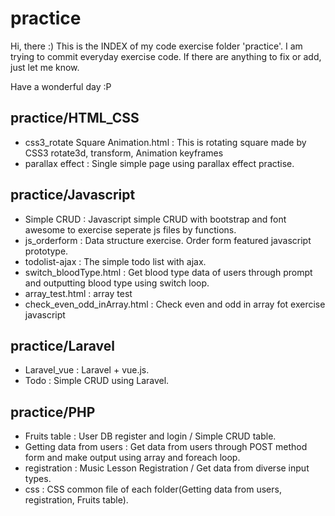 # practice
Hi, there :)
This is the INDEX of my code exercise folder 'practice'.
I am trying to commit everyday exercise code. If there are anything to fix or add, just let me know.

Have a wonderful day :P


## practice/HTML_CSS

- css3_rotate Square Animation.html : This is rotating square made by CSS3 rotate3d, transform, Animation keyframes
- parallax effect : Single simple page using parallax effect practise.

## practice/Javascript

- Simple CRUD : Javascript simple CRUD with bootstrap and font awesome to exercise seperate js files by functions.
- js_orderform : Data structure exercise. Order form featured javascript prototype.
- todolist-ajax : The simple todo list with ajax.
- switch_bloodType.html : Get blood type data of users through prompt and outputting blood type using switch loop.
- array_test.html : array test
- check_even_odd_inArray.html	: Check even and odd in array fot exercise javascript

## practice/Laravel

- Laravel_vue : Laravel + vue.js.
- Todo : Simple CRUD using Laravel.

## practice/PHP

- Fruits table : User DB register and login / Simple CRUD table.
- Getting data from users : Get data from users through POST method form and make output using array and foreach loop.
- registration : Music Lesson Registration / Get data from diverse input types.
- css : CSS common file of each folder(Getting data from users, registration, Fruits table).
